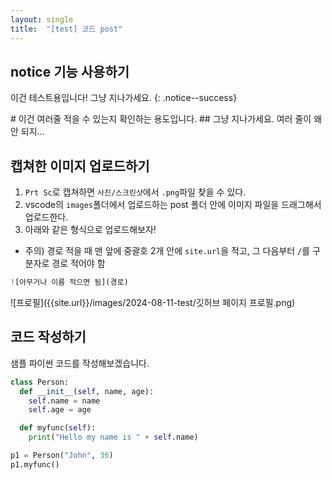 ```yaml
---
layout: single
title:  "[test] 코드 post"
---
```


## notice 기능 사용하기
이건 테스트용입니다! 그냥 지나가세요.
{: .notice--success}

<div class="notice--success">
# 이건 여러줄 적을 수 있는지 확인하는 용도입니다.
## 그냥 지나가세요.
여러 줄이 왜 안 되지...
</div>

## 캡쳐한 이미지 업로드하기
1. `Prt Sc`로 캡쳐하면 `사진/스크린샷`에서 `.png`파일 찾을 수 있다.
2. vscode의 `images`폴더에서 업로드하는 post 폴더 안에 이미지 파일을 드래그해서 업로드한다.
3. 아래와 같은 형식으로 업로드해보자!

- 주의) 경로 적을 때 맨 앞에 중괄호 2개 안에 `site.url`을 적고, 그 다음부터 `/`를 구분자로 경로 적어야 함
```python
![아무거나 이름 적으면 됨](경로)
```
![프로필]({{site.url}}/images/2024-08-11-test/깃허브 페이지 프로필.png)


## 코드 작성하기
샘플 파이썬 코드를 작성해보겠습니다.
```python
class Person:
  def __init__(self, name, age):
    self.name = name
    self.age = age

  def myfunc(self):
    print("Hello my name is " + self.name)

p1 = Person("John", 36)
p1.myfunc()
```